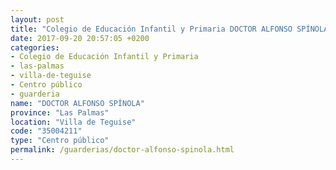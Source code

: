 ```yaml
---
layout: post
title: "Colegio de Educación Infantil y Primaria DOCTOR ALFONSO SPÍNOLA"
date: 2017-09-20 20:57:05 +0200
categories:
- Colegio de Educación Infantil y Primaria
- las-palmas
- villa-de-teguise
- Centro público
- guarderia
name: "DOCTOR ALFONSO SPÍNOLA"
province: "Las Palmas"
location: "Villa de Teguise"
code: "35004211"
type: "Centro público"
permalink: /guarderias/doctor-alfonso-spinola.html
---
```

